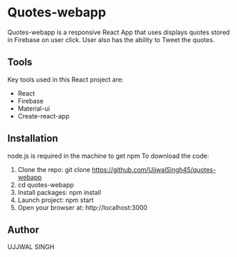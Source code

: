 # Quotes-webapp
Quotes-webapp is a responsive React App that uses displays quotes stored in Firebase on user click. User also has the ability to Tweet the quotes.

## Tools
Key tools used in this React project are:
* React
* Firebase
* Material-ui
* Create-react-app

## Installation
node.js is required in the machine to get npm
To download the code:
1) Clone the repo: 
git clone https://github.com/UjjwalSingh45/quotes-webapp
2) cd quotes-webapp
3) Install packages:
npm install
4) Launch project: npm start
5) Open your browser at: http://localhost:3000 

## Author 
UJJWAL SINGH
